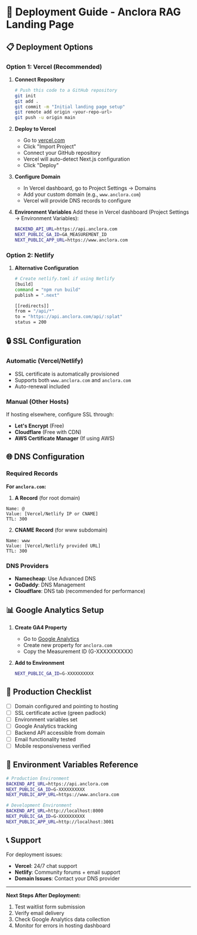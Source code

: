 # 🚀 Deployment Guide - Anclora RAG Landing Page

## 📋 Deployment Options

### Option 1: Vercel (Recommended)

1. **Connect Repository**

   ```bash
   # Push this code to a GitHub repository
   git init
   git add .
   git commit -m "Initial landing page setup"
   git remote add origin <your-repo-url>
   git push -u origin main
   ```

2. **Deploy to Vercel**
   - Go to [vercel.com](https://vercel.com)
   - Click "Import Project"
   - Connect your GitHub repository
   - Vercel will auto-detect Next.js configuration
   - Click "Deploy"

3. **Configure Domain**
   - In Vercel dashboard, go to Project Settings → Domains
   - Add your custom domain (e.g., `www.anclora.com`)
   - Vercel will provide DNS records to configure

4. **Environment Variables**
   Add these in Vercel dashboard (Project Settings → Environment Variables):

   ```bash
   BACKEND_API_URL=https://api.anclora.com
   NEXT_PUBLIC_GA_ID=GA_MEASUREMENT_ID
   NEXT_PUBLIC_APP_URL=https://www.anclora.com
   ```

### Option 2: Netlify

1. **Alternative Configuration**

   ```bash
   # Create netlify.toml if using Netlify
   [build]
   command = "npm run build"
   publish = ".next"

   [[redirects]]
   from = "/api/*"
   to = "https://api.anclora.com/api/:splat"
   status = 200
   ```

## 🔒 SSL Configuration

### Automatic (Vercel/Netlify)

- SSL certificate is automatically provisioned
- Supports both `www.anclora.com` and `anclora.com`
- Auto-renewal included

### Manual (Other Hosts)

If hosting elsewhere, configure SSL through:

- **Let's Encrypt** (Free)
- **Cloudflare** (Free with CDN)
- **AWS Certificate Manager** (If using AWS)

## 🌐 DNS Configuration

### Required Records

**For `anclora.com`:**

1. **A Record** (for root domain)

```dns
Name: @
Value: [Vercel/Netlify IP or CNAME]
TTL: 300
```

2. **CNAME Record** (for www subdomain)

```dns
Name: www
Value: [Vercel/Netlify provided URL]
TTL: 300
```

### DNS Providers

- **Namecheap**: Use Advanced DNS
- **GoDaddy**: DNS Management
- **Cloudflare**: DNS tab (recommended for performance)

## 📊 Google Analytics Setup

1. **Create GA4 Property**
   - Go to [Google Analytics](https://analytics.google.com)
   - Create new property for `anclora.com`
   - Copy the Measurement ID (G-XXXXXXXXXX)

2. **Add to Environment**

   ```bash
   NEXT_PUBLIC_GA_ID=G-XXXXXXXXXX
   ```

## 🚀 Production Checklist

- [ ] Domain configured and pointing to hosting
- [ ] SSL certificate active (green padlock)
- [ ] Environment variables set
- [ ] Google Analytics tracking
- [ ] Backend API accessible from domain
- [ ] Email functionality tested
- [ ] Mobile responsiveness verified

## 🔧 Environment Variables Reference

```bash
# Production Environment
BACKEND_API_URL=https://api.anclora.com
NEXT_PUBLIC_GA_ID=G-XXXXXXXXXX
NEXT_PUBLIC_APP_URL=https://www.anclora.com

# Development Environment
BACKEND_API_URL=http://localhost:8000
NEXT_PUBLIC_GA_ID=G-XXXXXXXXXX
NEXT_PUBLIC_APP_URL=http://localhost:3001
```

## 📞 Support

For deployment issues:

- **Vercel**: 24/7 chat support
- **Netlify**: Community forums + email support
- **Domain Issues**: Contact your DNS provider

---

**Next Steps After Deployment:**

1. Test waitlist form submission
2. Verify email delivery
3. Check Google Analytics data collection
4. Monitor for errors in hosting dashboard
